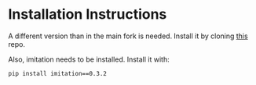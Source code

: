 # Installation Instructions

A different version than in the main fork is needed. Install it by cloning [this](https://github.com/spikele/stable-baselines3) repo.

Also, imitation needs to be installed. Install it with:
```bash
pip install imitation==0.3.2
```

